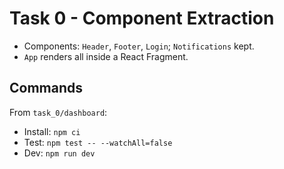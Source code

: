 # Task 0 - Component Extraction

- Components: `Header`, `Footer`, `Login`; `Notifications` kept.
- `App` renders all inside a React Fragment.

## Commands

From `task_0/dashboard`:

- Install: `npm ci`
- Test: `npm test -- --watchAll=false`
- Dev: `npm run dev`

